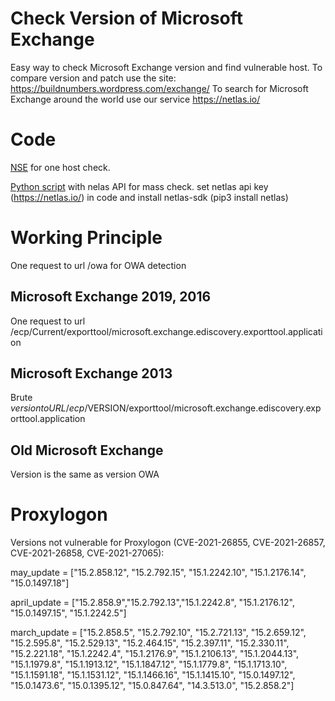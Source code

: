 # Check Version of Microsoft Exchange 
Easy way to check Microsoft Exchange version and find vulnerable host. 
To compare version and patch use the site: https://buildnumbers.wordpress.com/exchange/
To search for Microsoft Exchange around the world use our service https://netlas.io/

# Code
[NSE](exchange-version.nse) for one host check.

[Python script](check_version.py) with nelas API for mass check. set netlas api key (https://netlas.io/) in code and install netlas-sdk (pip3 install netlas)

# Working Principle 

One request to url /owa for OWA detection
## Microsoft Exchange 2019, 2016
One request to url /ecp/Current/exporttool/microsoft.exchange.ediscovery.exporttool.application
## Microsoft Exchange 2013
Brute $version to URL /ecp/$VERSION/exporttool/microsoft.exchange.ediscovery.exporttool.application
## Old Microsoft Exchange
Version is the same as version OWA

# Proxylogon
Versions not vulnerable for Proxylogon (CVE-2021-26855, CVE-2021-26857, CVE-2021-26858, CVE-2021-27065):

may_update = ["15.2.858.12", "15.2.792.15", "15.1.2242.10", "15.1.2176.14", "15.0.1497.18"]

april_update = ["15.2.858.9","15.2.792.13","15.1.2242.8", "15.1.2176.12", "15.0.1497.15", "15.1.2242.5"]

march_update = ["15.2.858.5",
            "15.2.792.10",
            "15.2.721.13",
            "15.2.659.12",
            "15.2.595.8",
            "15.2.529.13",
            "15.2.464.15",
            "15.2.397.11",
            "15.2.330.11",
            "15.2.221.18",
            "15.1.2242.4",
            "15.1.2176.9",
            "15.1.2106.13",
            "15.1.2044.13",
            "15.1.1979.8",
            "15.1.1913.12",
            "15.1.1847.12",
            "15.1.1779.8",
            "15.1.1713.10",
            "15.1.1591.18",
            "15.1.1531.12",
            "15.1.1466.16",
            "15.1.1415.10",
            "15.0.1497.12",
            "15.0.1473.6",
            "15.0.1395.12",
            "15.0.847.64",
            "14.3.513.0",
            "15.2.858.2"]
